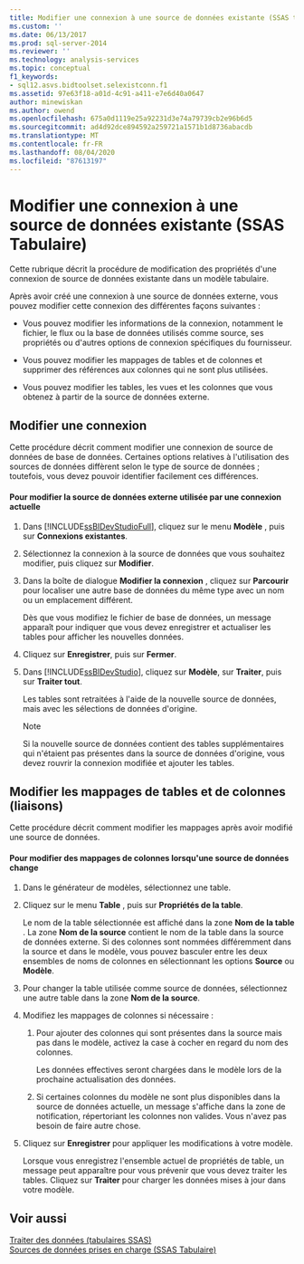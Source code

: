 ```yaml
---
title: Modifier une connexion à une source de données existante (SSAS tabulaire) | Microsoft Docs
ms.custom: ''
ms.date: 06/13/2017
ms.prod: sql-server-2014
ms.reviewer: ''
ms.technology: analysis-services
ms.topic: conceptual
f1_keywords:
- sql12.asvs.bidtoolset.selexistconn.f1
ms.assetid: 97e63f18-a01d-4c91-a411-e7e6d40a0647
author: minewiskan
ms.author: owend
ms.openlocfilehash: 675a0d1119e25a92231d3e74a79739cb2e96b6d5
ms.sourcegitcommit: ad4d92dce894592a259721a1571b1d8736abacdb
ms.translationtype: MT
ms.contentlocale: fr-FR
ms.lasthandoff: 08/04/2020
ms.locfileid: "87613197"
---
```

# <a name="edit-an-existing-data-source-connection-ssas-tabular"></a>Modifier une connexion à une source de données existante (SSAS Tabulaire)
  Cette rubrique décrit la procédure de modification des propriétés d'une connexion de source de données existante dans un modèle tabulaire.  
  
 Après avoir créé une connexion à une source de données externe, vous pouvez modifier cette connexion des différentes façons suivantes :  
  
-   Vous pouvez modifier les informations de la connexion, notamment le fichier, le flux ou la base de données utilisés comme source, ses propriétés ou d'autres options de connexion spécifiques du fournisseur.  
  
-   Vous pouvez modifier les mappages de tables et de colonnes et supprimer des références aux colonnes qui ne sont plus utilisées.  
  
-   Vous pouvez modifier les tables, les vues et les colonnes que vous obtenez à partir de la source de données externe.  
  
## <a name="modify-a-connection"></a>Modifier une connexion  
 Cette procédure décrit comment modifier une connexion de source de données de base de données. Certaines options relatives à l'utilisation des sources de données diffèrent selon le type de source de données ; toutefois, vous devez pouvoir identifier facilement ces différences.  
  
#### <a name="to-change-the-external-data-source-used-by-a-current-connection"></a>Pour modifier la source de données externe utilisée par une connexion actuelle  
  
1.  Dans [!INCLUDE[ssBIDevStudioFull](../includes/ssbidevstudiofull-md.md)], cliquez sur le menu **Modèle** , puis sur **Connexions existantes**.  
  
2.  Sélectionnez la connexion à la source de données que vous souhaitez modifier, puis cliquez sur **Modifier**.  
  
3.  Dans la boîte de dialogue **Modifier la connexion** , cliquez sur **Parcourir** pour localiser une autre base de données du même type avec un nom ou un emplacement différent.  
  
     Dès que vous modifiez le fichier de base de données, un message apparaît pour indiquer que vous devez enregistrer et actualiser les tables pour afficher les nouvelles données.  
  
4.  Cliquez sur **Enregistrer**, puis sur **Fermer**.  
  
5.  Dans [!INCLUDE[ssBIDevStudio](../includes/ssbidevstudio-md.md)], cliquez sur **Modèle**, sur **Traiter**, puis sur **Traiter tout**.  
  
     Les tables sont retraitées à l'aide de la nouvelle source de données, mais avec les sélections de données d'origine.  
  
    > [!NOTE]  
    >  Si la nouvelle source de données contient des tables supplémentaires qui n'étaient pas présentes dans la source de données d'origine, vous devez rouvrir la connexion modifiée et ajouter les tables.  
  
## <a name="edit-table-and-column-mappings-bindings"></a>Modifier les mappages de tables et de colonnes (liaisons)  
 Cette procédure décrit comment modifier les mappages après avoir modifié une source de données.  
  
#### <a name="to-edit-column-mappings-when-a-data-source-changes"></a>Pour modifier des mappages de colonnes lorsqu'une source de données change  
  
1.  Dans le générateur de modèles, sélectionnez une table.  
  
2.  Cliquez sur le menu **Table** , puis sur **Propriétés de la table**.  
  
     Le nom de la table sélectionnée est affiché dans la zone **Nom de la table** . La zone **Nom de la source** contient le nom de la table dans la source de données externe. Si des colonnes sont nommées différemment dans la source et dans le modèle, vous pouvez basculer entre les deux ensembles de noms de colonnes en sélectionnant les options **Source** ou **Modèle**.  
  
3.  Pour changer la table utilisée comme source de données, sélectionnez une autre table dans la zone **Nom de la source**.  
  
4.  Modifiez les mappages de colonnes si nécessaire :  
  
    1.  Pour ajouter des colonnes qui sont présentes dans la source mais pas dans le modèle, activez la case à cocher en regard du nom des colonnes.  
  
         Les données effectives seront chargées dans le modèle lors de la prochaine actualisation des données.  
  
    2.  Si certaines colonnes du modèle ne sont plus disponibles dans la source de données actuelle, un message s'affiche dans la zone de notification, répertoriant les colonnes non valides. Vous n'avez pas besoin de faire autre chose.  
  
5.  Cliquez sur **Enregistrer** pour appliquer les modifications à votre modèle.  
  
     Lorsque vous enregistrez l'ensemble actuel de propriétés de table, un message peut apparaître pour vous prévenir que vous devez traiter les tables. Cliquez sur **Traiter** pour charger les données mises à jour dans votre modèle.  
  
## <a name="see-also"></a>Voir aussi  
 [Traiter des données &#40;tabulaires SSAS&#41;](process-data-ssas-tabular.md)   
 [Sources de données prises en charge &#40;SSAS Tabulaire&#41;](tabular-models/data-sources-supported-ssas-tabular.md)  
  
  

